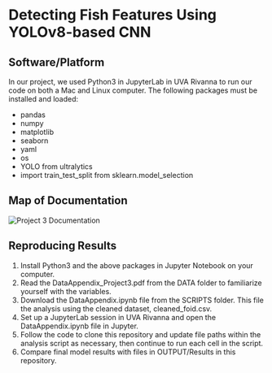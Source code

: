 # Detecting Fish Features Using YOLOv8-based CNN

## Software/Platform 
In our project, we used Python3 in JupyterLab in UVA Rivanna to run our code on both a Mac and Linux computer. The following packages must be installed and loaded:

- pandas
- numpy
- matplotlib
- seaborn
- yaml
- os
- YOLO from ultralytics
- import train_test_split from sklearn.model_selection 


## Map of Documentation
![Project 3 Documentation](https://github.com/user-attachments/assets/11e823dd-7adf-4308-a90c-05d3474c51d0)


## Reproducing Results 
1. Install Python3 and the above packages in Jupyter Notebook on your computer.
2. Read the DataAppendix_Project3.pdf from the DATA folder to familiarize yourself with the variables.
3. Download the DataAppendix.ipynb file from the SCRIPTS folder. This file the analysis using the cleaned dataset, cleaned_foid.csv. 
4. Set up a JupyterLab session in UVA Rivanna and open the DataAppendix.ipynb file in Jupyter.
5. Follow the code to clone this repository and update file paths within the analysis script as necessary, then continue to run each cell in the script.
6. Compare final model results with files in OUTPUT/Results in this repository. 
